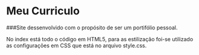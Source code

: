 # Meu Curriculo
###Site dessenvolvido com o propósito de ser um portifólio pessoal.

No index está todo o código em HTML5, para as estilização foi-se utilizado as configurações em CSS que está no arquivo style.css.
